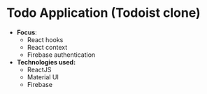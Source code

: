 # Todo Application (Todoist clone)

* **Focus**: 
  * React hooks
  * React context
  * Firebase authentication
* **Technologies used:** 
  * ReactJS 
  * Material UI
  * Firebase

